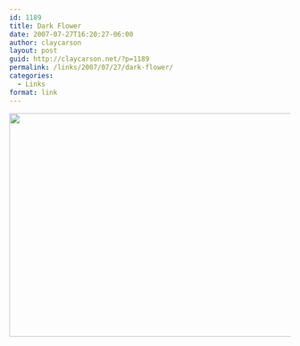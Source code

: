 ```yaml
---
id: 1189
title: Dark Flower
date: 2007-07-27T16:20:27-06:00
author: claycarson
layout: post
guid: http://claycarson.net/?p=1189
permalink: /links/2007/07/27/dark-flower/
categories:
  - Links
format: link
---
```

<img src="http://claycarson.net/wp-content/uploads/2017/07/20070727-Dark-Flower-300x225.jpg" alt="" width="600" height="400" class="alignnone size-medium wp-image-1190" />
